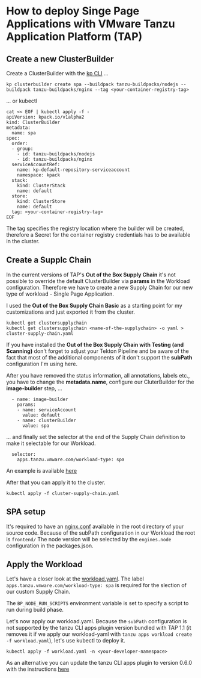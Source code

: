 # How to deploy Singe Page Applications with VMware Tanzu Application Platform (TAP)

## Create a new ClusterBuilder
Create a ClusterBuilder with the [kp CLI](https://github.com/vmware-tanzu/kpack-cli) ...
```
kp clusterbuilder create spa --buildpack tanzu-buildpacks/nodejs --buildpack tanzu-buildpacks/nginx --tag <your-container-registry-tag>
```
... or kubectl
```
cat << EOF | kubectl apply -f -
apiVersion: kpack.io/v1alpha2
kind: ClusterBuilder
metadata:
  name: spa
spec:
  order:
  - group:
    - id: tanzu-buildpacks/nodejs
    - id: tanzu-buildpacks/nginx
  serviceAccountRef:
    name: kp-default-repository-serviceaccount
    namespace: kpack
  stack:
    kind: ClusterStack
    name: default
  store:
    kind: ClusterStore
    name: default
  tag: <your-container-registry-tag>
EOF
```
The tag specifies the registry location where the builder will be created, therefore a Secret for the container registry credentials has to be available in the cluster.

## Create a Supplc Chain
In the current versions of TAP's **Out of the Box Supply Chain** it's not possible to override the default ClusterBuilder via **params** in the Workload configuration. 
Therefore we have to create a new Supply Chain for our new type of workload - Single Page Application. 

I used the **Out of the Box Supply Chain Basic** as a starting point for my customizations and just exported it from the cluster.
```
kubectl get clustersupplychain
kubectl get clustersupplychain <name-of-the-supplychain> -o yaml > cluster-supply-chain.yaml
```
If you have installed the **Out of the Box Supply Chain with Testing (and Scanning)** don't forget to adjust your Tekton Pipeline and be aware of the fact that most of the additional components of it don't support the **subPath** configuration I'm using here. 

After you have removed the status information, all annotations, labels etc., you have to change the **metadata.name**, configure our CluterBuilder for the **image-builder** step, ...
```
  - name: image-builder
    params:
    - name: serviceAccount
      value: default
    - name: clusterBuilder
      value: spa
```
... and finally set the selector at the end of the Supply Chain definition to make it selectable for our Workload.
```
  selector:
    apps.tanzu.vmware.com/workload-type: spa
```
An example is available [here](example-cluster-supply-chain.yaml) 

After that you can apply it to the cluster.
```
kubectl apply -f cluster-supply-chain.yaml
```
## SPA setup
It's required to have an [nginx.conf](frontend/nginx.conf) available in the root directory of your source code. Because of the subPath configuration in our Workload the root is `frontend/` The node version will be selected by the `engines.node` configuration in the packages.json.

## Apply the Workload
Let's have a closer look at the [workload.yaml](workload.yaml). 
The label `apps.tanzu.vmware.com/workload-type: spa` is required for the slection of our custom Supply Chain.

The `BP_NODE_RUN_SCRIPTS` environment variable is set to specify a script to run during build phase.

Let's now apply our workload.yaml. Because the `subPath` configuration is not supported by the tanzu CLI apps plugin version bundled with TAP 1.1 (it removes it if we apply our workload-yaml with `tanzu apps workload create -f workload.yaml`), let's use kubectl to deploy it.
```
kubectl apply -f workload.yaml -n <your-developer-namespace>
```
As an alternative you can update the tanzu CLI apps plugin to version 0.6.0 with the instructions [here](https://github.com/vmware-tanzu/apps-cli-plugin/releases/tag/v0.6.0)
